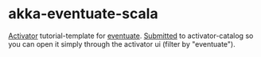 akka-eventuate-scala
====================

[Activator](https://www.typesafe.com/community/core-tools/activator-and-sbt) tutorial-template for 
[eventuate](https://github.com/RBMHTechnology/eventuate).
[Submitted](https://www.typesafe.com/activator/template/akka-eventuate-scala) to activator-catalog
so you can open it simply through the activator ui (filter by "eventuate").